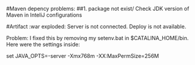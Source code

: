 
#Maven depency problems:
##1. package not exist/
Check JDK version of Maven in InteliJ configurations


#Artifact :war exploded: Server is not connected. Deploy is not available.

Problem: 
I fixed this by removing my setenv.bat in $CATALINA_HOME/bin. Here were the settings inside:

set JAVA_OPTS=-server -Xmx768m -XX:MaxPermSize=256M
